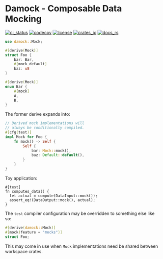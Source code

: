 # Damock - Composable Data Mocking

[![ci_status](https://img.shields.io/github/actions/workflow/status/gibbz00/damock/ci.yaml?style=for-the-badge)](https://github.com/gibbz00/damock/actions/workflows/ci.yaml)
[![codecov](https://img.shields.io/codecov/c/gh/gibbz00/damock?token=5lHDbjv0AQ&style=for-the-badge)](https://codecov.io/gh/gibbz00/damock)
[![license](https://img.shields.io/github/license/gibbz00/damock.svg?style=for-the-badge)](https://github.com/gibbz00/damock/blob/main/LICENSE.md)
[![crates_io](https://img.shields.io/crates/v/damock.svg?style=for-the-badge)](https://crates.io/crates/damock)
[![docs_rs](https://img.shields.io/docsrs/damock/latest.svg?style=for-the-badge)](https://docs.rs/damock)

```rust
use damock::Mock;

#[derive(Mock)]
struct Foo {
    bar: Bar,
    #[mock_default]
    baz: u8
}

#[derive(Mock)]
enum Bar {
    #[mock]
    A,
    B,
}
```

The former derive expands into:

```rust
// Derived mock implementations will
// always be conditionally compiled.
#[cfg(test)]
impl Mock for Foo {
    fn mock() -> Self {
        Self {
            bar: Mock::mock(),
            baz: Default::default(),
        }
    }
}
```

Toy application:

```no_compile
#[test]
fn computes_data() {
  let actual = compute(DataInput::mock());
  assert_eq!(DataOutput::mock(), actual);
}
```

The `test` compiler configuration may be overridden to something else like so:

```rust
#[derive(damock::Mock)]
#[mock(feature = "mocks")]
struct Foo;
```

This may come in use when `Mock` implementations need be shared between workspace crates.
